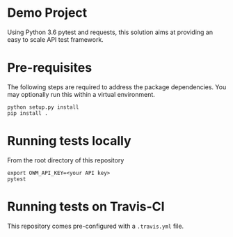 # Demo Project
Using Python 3.6 pytest and requests, this solution aims at providing an easy to scale API test framework.

# Pre-requisites

The following steps are required to address the package dependencies. You may optionally run this within a virtual environment. 
```
python setup.py install
pip install .
```

# Running tests locally

From the root directory of this repository
```
export OWM_API_KEY=<your API key>
pytest
```

# Running tests on Travis-CI

This repository comes pre-configured with a `.travis.yml` file.